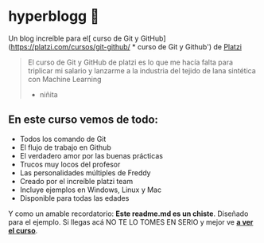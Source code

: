 # hyperblogg 💚

Un blog increíble para el[ curso de Git y GitHub](https://platzi.com/cursos/git-github/ * curso de Git y Github') de [Platzi](https://platzi.com/"Platzi") 
 > El curso de Git y GitHub de platzi es lo que me hacía falta para triplicar mi salario y lanzarme a la industria del tejido de lana sintética con Machine Learning 
 > - niñita 

## En este curso vemos de todo:
* Todos los comando de Git 
* El flujo de trabajo en Github
* El verdadero amor por las buenas prácticas 
* Trucos muy locos del profesor 
* Las personalidades múltiples de Freddy
* Creado por el increíble platzi team
* Incluye ejemplos en Windows, Linux y Mac
* Disponible para todas las edades

Y como un amable recordatorio: **Este readme.md es un chiste**. Diseñado para el ejemplo. Si llegas acá NO TE LO TOMES EN SERIO y mejor ve [**a ver el curso**](https://platzi.com/cursos/git-github/ "a ver el curso").
